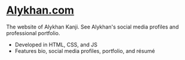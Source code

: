 # [Alykhan.com](http://alykhan.com)

The website of Alykhan Kanji. See Alykhan's social media profiles and professional portfolio.

* Developed in HTML, CSS, and JS
* Features bio, social media profiles, portfolio, and résumé
